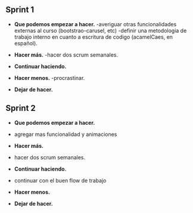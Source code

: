 ## Sprint 1

- **Que podemos empezar a hacer.**
  -averiguar otras funcionalidades externas al curso (bootstrao-carusel, etc)
  -definir una metodologia de trabajo interno en cuanto a escritura de codigo (acamelCaes, en español).

- **Hacer más.**
  -hacer dos scrum semanales.

- **Continuar haciendo.**


- **Hacer menos.**
  -procrastinar.

- **Dejar de hacer.**

## Sprint 2

- **Que podemos empezar a hacer.**
* agregar mas funcionalidad y animaciones

- **Hacer más.**
* hacer dos scrum semanales.

- **Continuar haciendo.**
* continuar con el buen flow de trabajo

- **Hacer menos.**
  

- **Dejar de hacer.**
